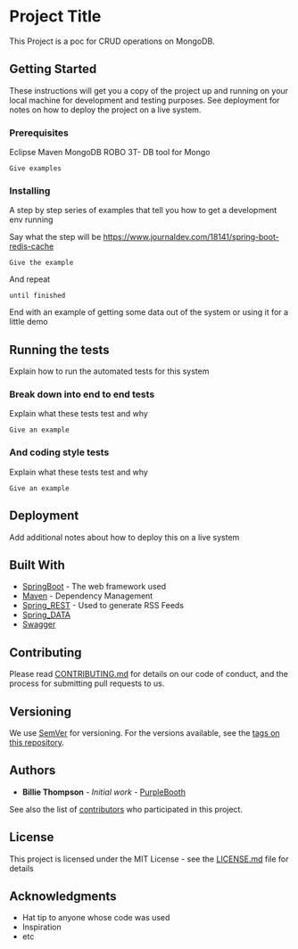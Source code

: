 # Project Title

This Project is a poc for CRUD operations on MongoDB.

## Getting Started

These instructions will get you a copy of the project up and running on your local machine for development and testing purposes. See deployment for notes on how to deploy the project on a live system.

### Prerequisites

Eclipse
Maven
MongoDB
ROBO 3T- DB tool for Mongo
```
Give examples
```

### Installing

A step by step series of examples that tell you how to get a development env running

Say what the step will be
https://www.journaldev.com/18141/spring-boot-redis-cache

```
Give the example
```

And repeat

```
until finished
```

End with an example of getting some data out of the system or using it for a little demo

## Running the tests

Explain how to run the automated tests for this system

### Break down into end to end tests

Explain what these tests test and why

```
Give an example
```

### And coding style tests

Explain what these tests test and why

```
Give an example
```

## Deployment

Add additional notes about how to deploy this on a live system

## Built With

* [SpringBoot](https://spring.io/projects/spring-boot/) - The web framework used
* [Maven](https://maven.apache.org/) - Dependency Management
* [Spring_REST](https://rometools.github.io/rome/) - Used to generate RSS Feeds
* [Spring_DATA](https://rometools.github.io/rome/)
* [Swagger](https://rometools.github.io/rome/)



## Contributing

Please read [CONTRIBUTING.md](https://gist.github.com/PurpleBooth/b24679402957c63ec426) for details on our code of conduct, and the process for submitting pull requests to us.

## Versioning

We use [SemVer](http://semver.org/) for versioning. For the versions available, see the [tags on this repository](https://github.com/your/project/tags). 

## Authors

* **Billie Thompson** - *Initial work* - [PurpleBooth](https://github.com/PurpleBooth)

See also the list of [contributors](https://github.com/your/project/contributors) who participated in this project.

## License

This project is licensed under the MIT License - see the [LICENSE.md](LICENSE.md) file for details

## Acknowledgments

* Hat tip to anyone whose code was used
* Inspiration
* etc
